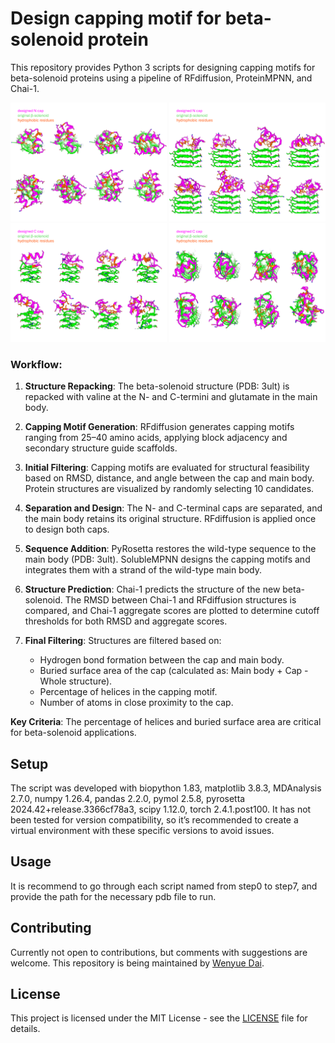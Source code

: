 # Design capping motif for beta-solenoid protein

This repository provides Python 3 scripts for designing capping motifs for beta-solenoid proteins using a pipeline of RFdiffusion, ProteinMPNN, and Chai-1.

<img src="/images/cap1.png" alt="N_cap_top" width=250 height=190>
<img src="/images/cap2.png" alt="N_cap_side" width=250 height=190>
<img src="/images/cap3.png" alt="C_cap_top" width=250 height=190>
<img src="/images/cap4.png" alt="C_cap_side" width=250 height=190>

### Workflow:
1. **Structure Repacking**: The beta-solenoid structure (PDB: 3ult) is repacked with valine at the N- and C-termini and glutamate in the main body.
   
2. **Capping Motif Generation**: RFdiffusion generates capping motifs ranging from 25–40 amino acids, applying block adjacency and secondary structure guide scaffolds.

3. **Initial Filtering**: Capping motifs are evaluated for structural feasibility based on RMSD, distance, and angle between the cap and main body. Protein structures are visualized by randomly selecting 10 candidates.

4. **Separation and Design**: The N- and C-terminal caps are separated, and the main body retains its original structure. RFdiffusion is applied once to design both caps.

5. **Sequence Addition**: PyRosetta restores the wild-type sequence to the main body (PDB: 3ult). SolubleMPNN designs the capping motifs and integrates them with a strand of the wild-type main body.

6. **Structure Prediction**: Chai-1 predicts the structure of the new beta-solenoid. The RMSD between Chai-1 and RFdiffusion structures is compared, and Chai-1 aggregate scores are plotted to determine cutoff thresholds for both RMSD and aggregate scores.

7. **Final Filtering**: Structures are filtered based on:
   - Hydrogen bond formation between the cap and main body.
   - Buried surface area of the cap (calculated as: Main body + Cap - Whole structure).
   - Percentage of helices in the capping motif.
   - Number of atoms in close proximity to the cap.

**Key Criteria**: The percentage of helices and buried surface area are critical for beta-solenoid applications.

## Setup

The script was developed with biopython 1.83, matplotlib 3.8.3, MDAnalysis 2.7.0, numpy 1.26.4, pandas 2.2.0, pymol 2.5.8, pyrosetta 2024.42+release.3366cf78a3, scipy 1.12.0, torch 2.4.1.post100. It has not been tested for version compatibility, so it’s recommended to create a virtual environment with these specific versions to avoid issues. 

## Usage

It is recommend to go through each script named from step0 to step7, and provide the path for the necessary pdb file to run.

## Contributing

Currently not open to contributions, but comments with suggestions are welcome. This repository is being maintained by [Wenyue Dai](https://github.com/WenyueDai).

## License

This project is licensed under the MIT License - see the [LICENSE](https://github.com/TomaszKaminski-netizen/capsid-expansion/blob/master/LICENSE.txt) file for details.
